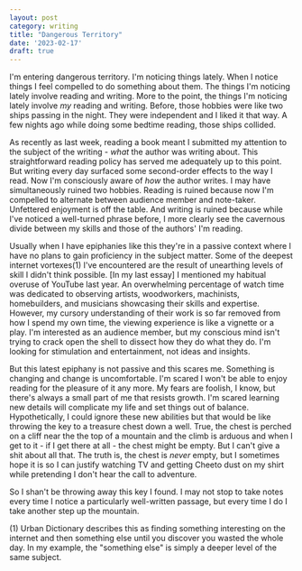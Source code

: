 ```yaml
---
layout: post
category: writing
title: "Dangerous Territory"
date: '2023-02-17'
draft: true
---
```


I'm entering dangerous territory. I'm noticing things lately. When I notice things I feel compelled to do something about them. The things I'm noticing lately involve reading and writing. More to the point, the things I'm noticing lately involve _my_ reading and writing. Before, those hobbies were like two ships passing in the night. They were independent and I liked it that way. A few nights ago while doing some bedtime reading, those ships collided.

As recently as last week, reading a book meant I submitted my attention to the subject of the writing - _what_ the author was writing about. This straightforward reading policy has served me adequately up to this point. But writing every day surfaced some second-order effects to the way I read. Now I'm consciously aware of _how_ the author writes. I may have simultaneously ruined two hobbies. Reading is ruined because now I'm compelled to alternate between audience member and note-taker. Unfettered enjoyment is off the table. And writing is ruined because while I've noticed a well-turned phrase before, I more clearly see the cavernous divide between my skills and those of the authors' I'm reading.

Usually when I have epiphanies like this they're in a passive context where I have no plans to gain proficiency in the subject matter. Some of the deepest internet vortexes(1) I've encountered are the result of unearthing levels of skill I didn't think possible. [In my last essay] I mentioned my habitual overuse of YouTube last year. An overwhelming percentage of watch time was dedicated to observing artists, woodworkers, machinists, homebuilders, and musicians showcasing their skills and expertise. However, my cursory understanding of their work is so far removed from how I spend my own time, the viewing experience is like a vignette or a play. I'm interested as an audience member, but my conscious mind isn't trying to crack open the shell to dissect how they do what they do. I'm looking for stimulation and entertainment, not ideas and insights.

But this latest epiphany is not passive and this scares me. Something is changing and change is uncomfortable. I'm scared I won't be able to enjoy reading for the pleasure of it any more. My fears are foolish, I know, but there's always a small part of me that resists growth. I'm scared learning new details will complicate my life and set things out of balance. Hypothetically, I could ignore these new abilities but that would be like throwing the key to a treasure chest down a well. True, the chest is perched on a cliff near the the top of a mountain and the climb is arduous and when I get to it - if I get there at all - the chest might be empty. But I can't give a shit about all that. The truth is, the chest is _never_ empty, but I sometimes hope it is so I can justify watching TV and getting Cheeto dust on my shirt while pretending I don't hear the call to adventure.

So I shan't be throwing away this key I found. I may not stop to take notes every time I notice a particularly well-written passage, but every time I do I take another step up the mountain.

(1) Urban Dictionary describes this as finding something interesting on the internet and then something else until you discover you wasted the whole day. In my example, the "something else" is simply a deeper level of the same subject.